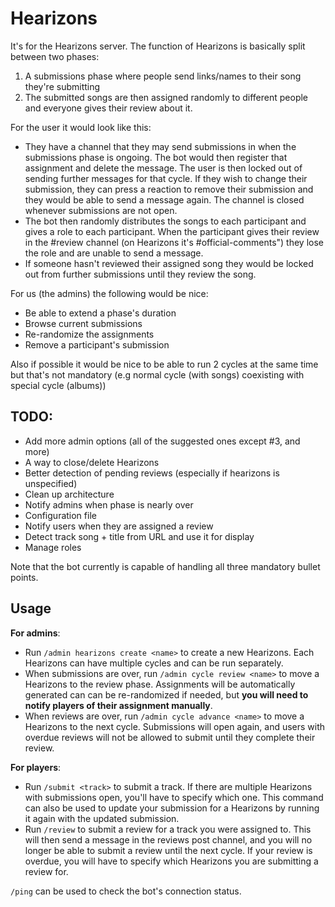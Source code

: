 # Hearizons

It's for the Hearizons server. The function of Hearizons is basically split between two phases:
1. A submissions phase where people send links/names to their song they're submitting
2. The submitted songs are then assigned randomly to different people and everyone gives their review about it.

For the user it would look like this:
- They have a channel that they may send submissions in when the submissions phase is ongoing. The bot would then register that assignment and delete the message. The user is then locked out of sending further messages for that cycle. If they wish to change their submission, they can press a reaction to remove their submission and they would be able to send a message again. The channel is closed whenever submissions are not open.
- The bot then randomly distributes the songs to each participant and gives a role to each participant. When the participant gives their review in the #review channel (on Hearizons it's #official-comments") they lose the role and are unable to send a message.
- If someone hasn't reviewed their assigned song they would be locked out from further submissions until they review the song.

For us (the admins) the following would be nice:
- Be able to extend a phase's duration
- Browse current submissions
- Re-randomize the assignments
- Remove a participant's submission

Also if possible it would be nice to be able to run 2 cycles at the same time but that's not mandatory (e.g normal cycle (with songs) coexisting with special cycle (albums))

## TODO:
- Add more admin options (all of the suggested ones except #3, and more)
- A way to close/delete Hearizons
- Better detection of pending reviews (especially if hearizons is unspecified)
- Clean up architecture
- Notify admins when phase is nearly over
- Configuration file
- Notify users when they are assigned a review
- Detect track song + title from URL and use it for display
- Manage roles

Note that the bot currently is capable of handling all three mandatory bullet points.

## Usage
__For admins__:
- Run `/admin hearizons create <name>` to create a new Hearizons. Each Hearizons can have multiple cycles and can be run separately.
- When submissions are over, run `/admin cycle review <name>` to move a Hearizons to the review phase. Assignments will be automatically generated can can be re-randomized if needed, but **you will need to notify players of their assignment manually**.
- When reviews are over, run `/admin cycle advance <name>` to move a Hearizons to the next cycle. Submissions will open again, and users with overdue reviews will not be allowed to submit until they complete their review.

__For players__:
- Run `/submit <track>` to submit a track. If there are multiple Hearizons with submissions open, you'll have to specify which one. This command can also be used to update your submission for a Hearizons by running it again with the updated submission.
- Run `/review` to submit a review for a track you were assigned to. This will then send a message in the reviews post channel, and you will no longer be able to submit a review until the next cycle. If your review is overdue, you will have to specify which Hearizons you are submitting a review for.


`/ping` can be used to check the bot's connection status.
